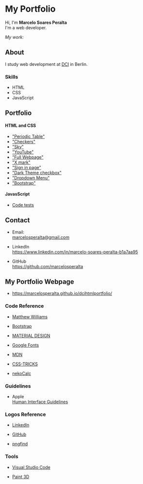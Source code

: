 # My Portfolio

Hi, I'm **Marcelo Soares Peralta**  
I'm a web developer.  
  
_My work:_  


## **About**

I study web development at [DCI](https://digitalcareerinstitute.org/) in Berlin.

### Skills
- HTML  
- CSS  
- JavaScript


## **Portfolio**

#### HTML and CSS

- ["Periodic Table"](https://github.com/marcelosperalta/dci/tree/master/200303)
- ["Checkers"](https://github.com/marcelosperalta/dci/tree/master/200306)
- ["Sky"](https://github.com/marcelosperalta/dci/tree/master/200307)
- ["YouTube"](https://github.com/marcelosperalta/dci/tree/master/200315)
- ["Full Webpage"](https://github.com/marcelosperalta/dci/tree/master/200320)
- ["X mark"](https://github.com/marcelosperalta/dci/tree/master/200321)
- ["Sign in page"](https://github.com/marcelosperalta/dci/tree/master/200322)
- ["Dark Theme checkbox"](https://github.com/marcelosperalta/dci/tree/master/200327)
- ["Dropdown Menu"](https://github.com/marcelosperalta/dci/tree/master/200328)
- ["Bootstrap"](https://github.com/marcelosperalta/dci/tree/master/200402)

#### JavasScript

- [Code tests](https://github.com/marcelosperalta/dci/blob/master/200216/index.js)


## **Contact**

- Email:  
marcelosperalta@gmail.com

- LinkedIn  
https://www.linkedin.com/in/marcelo-soares-peralta-b1a7aa95

- GitHub  
https://github.com/marcelosperalta


## **My Portfolio Webpage**

- https://marcelosperalta.github.io/dcihtmlportfolio/


### **Code Reference**

- [Matthew Williams](http://findmatthew.com)

- [Bootstrap](https://getbootstrap.com/)

- [MATERIAL DESIGN](https://material.io/)

- [Google Fonts](https://fonts.google.com/)

- [MDN](https://developer.mozilla.org/en-US/)

- [CSS-TRICKS](https://css-tricks.com/quick-css-trick-how-to-center-an-object-exactly-in-the-center/)

- [nekoCalc](https://nekocalc.com/px-to-rem-converter)


### **Guidelines**

- Apple  
[Human Interface Guidelines](https://developer.apple.com/design/human-interface-guidelines/ios/visual-design/adaptivity-and-layout/)


### **Logos Reference**

- [LinkedIn](https://brand.linkedin.com/downloads)

- [GitHub](https://github.com/logos)

- [pngfind](https://www.pngfind.com/mpng/hmbwbh_png-file-svg-icon-email-transparent-png/)


### **Tools**

- [Visual Studio Code](https://code.visualstudio.com/)

- [Paint 3D](https://www.microsoft.com/de-de/p/paint-3d/9nblggh5fv99?activetab=pivot:overviewtab)